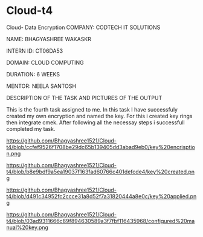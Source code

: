 # Cloud-t4

Cloud- Data Encryption
COMPANY: CODTECH IT SOLUTIONS

NAME: BHAGYASHREE WAKASKR

INTERN ID: CT06DA53

DOMAIN: CLOUD COMPUTING

DURATION: 6 WEEKS

MENTOR: NEELA SANTOSH

DESCRIPTION OF THE TASK AND PICTURES OF THE OUTPUT

This is the fourth task assigned to me. In this task I have successfuly created my own encryption and named the key. For this i created key rings then integrate cmek. After following all the necessay steps i successfull completed my task.

https://github.com/Bhagyashree1521/Cloud-t4/blob/ccfef9526f1708be29dc65b139405dd3abad9eb0/key%20encrisption.png

https://github.com/Bhagyashree1521/Cloud-t4/blob/b8e9bdf9a5ea19037f163fad60766c401defcde4/key%20created.png

https://github.com/Bhagyashree1521/Cloud-t4/blob/d491c34952fc2ccce31a8d52f7a31820444a8e0c/key%20applied.png

https://github.com/Bhagyashree1521/Cloud-t4/blob/03ad9311666c89f894630589a3f7fbf116435968/configured%20manual%20key.png
